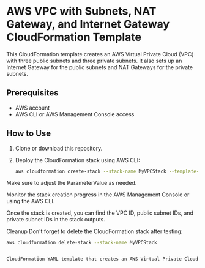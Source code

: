 # AWS VPC with Subnets, NAT Gateway, and Internet Gateway CloudFormation Template

This CloudFormation template creates an AWS Virtual Private Cloud (VPC) with three public subnets and three private subnets. It also sets up an Internet Gateway for the public subnets and NAT Gateways for the private subnets.

## Prerequisites

- AWS account
- AWS CLI or AWS Management Console access

## How to Use

1. Clone or download this repository.

2. Deploy the CloudFormation stack using AWS CLI:

   ```bash
   aws cloudformation create-stack --stack-name MyVPCStack --template-body file://vpc-with-subnets.yaml --parameters ParameterKey=VpcCidrBlock,ParameterValue=10.0.0.0/16

Make sure to adjust the ParameterValue as needed.

Monitor the stack creation progress in the AWS Management Console or using the AWS CLI.

Once the stack is created, you can find the VPC ID, public subnet IDs, and private subnet IDs in the stack outputs.

Cleanup
Don't forget to delete the CloudFormation stack after testing:

```bash
aws cloudformation delete-stack --stack-name MyVPCStack


CloudFormation YAML template that creates an AWS Virtual Private Cloud (VPC) with three public subnets and three private subnets. It also configures an Internet Gateway and NAT Gateways for public and private subnets respectively. Additionally, it sets up route tables to manage traffic flow.
